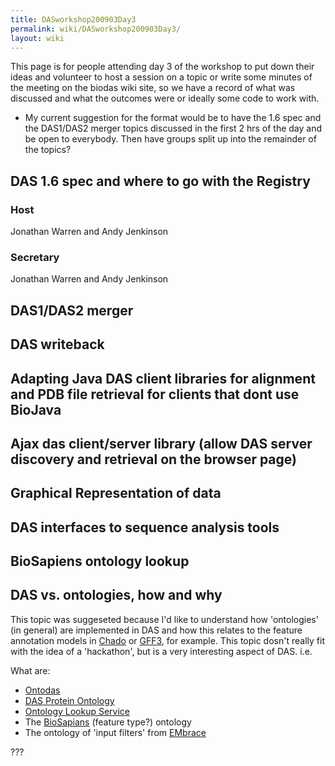 ```yaml
---
title: DASworkshop200903Day3
permalink: wiki/DASworkshop200903Day3/
layout: wiki
---
```


This page is for people attending day 3 of the workshop to put down
their ideas and volunteer to host a session on a topic or write some
minutes of the meeting on the biodas wiki site, so we have a record of
what was discussed and what the outcomes were or ideally some code to
work with.

-   My current suggestion for the format would be to have the 1.6 spec
    and the DAS1/DAS2 merger topics discussed in the first 2 hrs of the
    day and be open to everybody. Then have groups split up into the
    remainder of the topics?

DAS 1.6 spec and where to go with the Registry
----------------------------------------------

### Host

Jonathan Warren and Andy Jenkinson

### Secretary

Jonathan Warren and Andy Jenkinson

DAS1/DAS2 merger
----------------

DAS writeback
-------------

Adapting Java DAS client libraries for alignment and PDB file retrieval for clients that dont use BioJava
---------------------------------------------------------------------------------------------------------

Ajax das client/server library (allow DAS server discovery and retrieval on the browser page)
---------------------------------------------------------------------------------------------

Graphical Representation of data
--------------------------------

DAS interfaces to sequence analysis tools
-----------------------------------------

BioSapiens ontology lookup
--------------------------

DAS vs. ontologies, how and why
-------------------------------

This topic was suggeseted because I'd like to understand how
'ontologies' (in general) are implemented in DAS and how this relates to
the feature annotation models in [Chado](/wiki/Chado "wikilink") or
[GFF3](/wiki/GFF3 "wikilink"), for example. This topic dosn't really fit with
the idea of a 'hackathon', but is a very interesting aspect of DAS. i.e.

What are:

-   [Ontodas](/wiki/Ontodas "wikilink")
-   [DAS Protein Ontology](/wiki/DAS_Protein_Ontology "wikilink")
-   [Ontology Lookup Service](/wiki/Ontology_Lookup_Service "wikilink")
-   The [BioSapians](/wiki/BioSapians "wikilink") (feature type?) ontology
-   The ontology of 'input filters' from [EMbrace](/wiki/EMbrace "wikilink")

  
???


